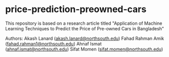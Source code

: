 # price-prediction-preowned-cars
This repository is based on a research article titled "Application of Machine Learning Techniques to Predict the Price
of Pre-owned Cars in Bangladesh"

Authors:
Akash Lanard (akash.lanard@northsouth.edu)
Fahad Rahman Amik (fahad.rahman1@northsouth.edu)
Ahnaf Ismat (ahnaf.ismat@northsouth.edu)
Sifat Momen (sifat.momen@northsouth.edu)

